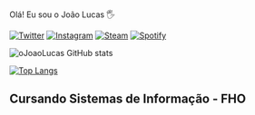 Olá! Eu sou o João Lucas 🖐

[![Twitter](https://img.shields.io/badge/Twitter-1DA1F2?style=for-the-badge&logo=twitter&logoColor=white)](https://twitter.com/oJoaoLucas0)
[![Instagram](https://img.shields.io/badge/Instagram-E4405F?style=for-the-badge&logo=instagram&logoColor=white)](https://instagram.com/ojoaolucas0?igshid=YmMyMTA2M2Y=)
[![Steam](https://img.shields.io/badge/Steam-000000?style=for-the-badge&logo=steam&logoColor=white)](https://steamcommunity.com/id/Licauus/)
[![Spotify](https://img.shields.io/badge/Spotify-1ED760?&style=for-the-badge&logo=spotify&logoColor=white)](https://open.spotify.com/user/jo%C3%A3olucaslimaaa)

![oJoaoLucas GitHub stats](https://github-readme-stats.vercel.app/api?username=oJoaoLucas&show_icons=true&theme=radical)

[![Top Langs](https://github-readme-stats.vercel.app/api/top-langs/?username=oJoaoLucas&layout=compact)](https://github.com/aoJoaoLucas/github-readme-stats)

## Cursando Sistemas de Informação - FHO

